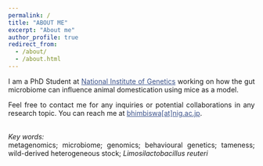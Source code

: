 ```yaml
---
permalink: /
title: "ABOUT ME"
excerpt: "About me"
author_profile: true
redirect_from: 
  - /about/
  - /about.html
---
```

<style> body {text-align: justify} </style> <!-- Justify text. -->

I am a PhD Student at <a href="https://www.nig.ac.jp/nig/" target="_blank" style="color:#3B528B;">National Institute of Genetics</a> working on how the gut microbiome can influence animal domestication using mice as a model. <br> 
  
Feel free to contact me for any inquiries or potential collaborations in any research topic. 
You can reach me at <a href="mailto:bhimbiswa@nig.ac.jp" target="_blank" style="color:#3B528B;">bhimbiswa[at]nig.ac.jp</a>.  <br> <br>
  
*Key words:*<br>
metagenomics; microbiome; genomics; behavioural genetics; tameness; wild-derived heterogeneous stock; *Limosilactobacillus reuteri* <br>
